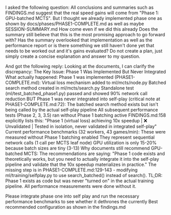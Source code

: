 I asked the following question:
All conclusions and summaries such as FINDINGS.md suggest that the real speed gains will come from "Phase 1: GPU-batched MCTS". But I thought we already implemented phase one as shown by docs/phases/PHASE1-COMPLETE.md as well as maybe SESSION-SUMMARY.md
How come even if we did this already Does the summary still believe that this is the most promising approach to go forward with? Has the summary overlooked that implementation as well as the performance report or is there something we still haven't done yet that needs to be worked out and it's gains evaluated? 
Do not create a plan, just simply create a concise explanation and answer to my question.

And got the following reply:
Looking at the documents, I can clarify the discrepancy:
The Key Issue: Phase 1 Was Implemented But Never Integrated
What actually happened:
Phase 1 was implemented (PHASE1-COMPLETE.md):
Virtual loss mechanism added to ml/mcts/node.py
Batched search method created in ml/mcts/search.py
Standalone test (ml/test_batched_phase1.py) passed and showed 90% network call reduction
BUT Phase 1 was never integrated into self-play (critical note at PHASE1-COMPLETE.md:72):
The batched search method exists but isn't being called by the actual self-play pipeline
All subsequent performance tests (Phase 2, 3, 3.5) ran without Phase 1 batching active
FINDINGS.md:158 explicitly lists this: "Phase 1 (virtual loss) achieving 10x speedup | ❌ Unvalidated | Tested in isolation, never validated in integrated self-play"
Current performance benchmarks (32 workers, 43 games/min):
These were measured without Phase 1 batching enabled
They represent sequential network calls (1 call per MCTS leaf node)
GPU utilization is only 15-20% because batch sizes are tiny (3-13)
Why documents still recommend GPU-batched MCTS: The recommendations are saying: "Phase 1 code exists and theoretically works, but you need to actually integrate it into the self-play pipeline and validate that the 10x speedup materializes in practice." The missing step is in PHASE1-COMPLETE.md:129-143 - modifying ml/training/selfplay.py to use search_batched() instead of search(). TL;DR: Phase 1 exists as code but was never "turned on" in the actual training pipeline. All performance measurements were done without it.

Please integrate phase one into self play and run the necessary performance benchmarks to see whether it dethrones the currently Best recommended configuration as shown in the findings.md